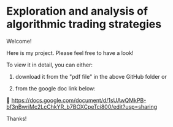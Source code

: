 # Exploration and analysis of algorithmic trading strategies

Welcome!

Here is my project.
Please feel free to have a look!

To view it in detail, you can either:

1) download it from the "pdf file" in the above GitHub folder or
  
2) from the google doc link below:

📌 https://docs.google.com/document/d/1sUAwQMkPB-bf3nBwriMc2LcChkYR_b7BOXCpeTci800/edit?usp=sharing

Thanks!
